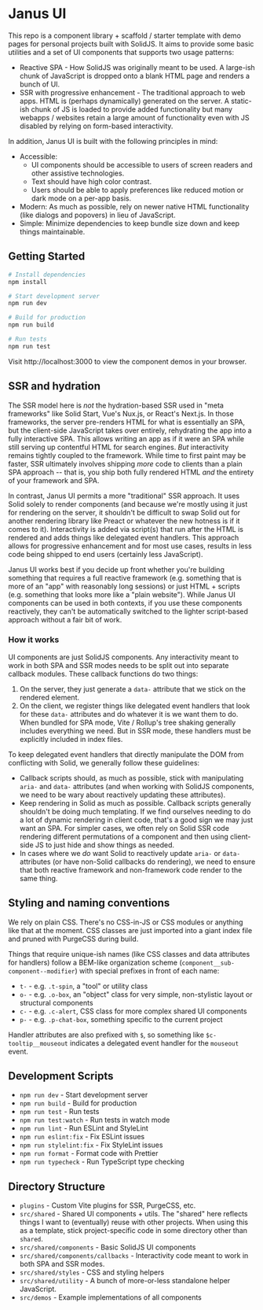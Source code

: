 # Janus UI

This repo is a component library + scaffold / starter template with demo pages for personal projects built with SolidJS. It aims to provide some basic utilities and a set of UI components that supports two usage patterns:

* Reactive SPA - How SolidJS was originally meant to be used. A large-ish chunk of JavaScript is dropped onto a blank HTML page and renders a bunch of UI.
* SSR with progressive enhancement - The traditional approach to web apps. HTML is (perhaps dynamically) generated on the server. A static-ish chunk of JS is loaded to provide added functionality but many webapps / websites retain a large amount of functionality even with JS disabled by relying on form-based interactivity.

In addition, Janus UI is built with the following principles in mind:

* Accessible:
    * UI components should be accessible to users of screen readers and other assistive technologies.
    * Text should have high color contrast.
    * Users should be able to apply preferences like reduced motion or dark mode on a per-app basis.
* Modern: As much as possible, rely on newer native HTML functionality (like dialogs and popovers) in lieu of JavaScript.
* Simple: Minimize dependencies to keep bundle size down and keep things maintainable.

## Getting Started

```bash
# Install dependencies
npm install

# Start development server
npm run dev

# Build for production
npm run build

# Run tests
npm run test
```

Visit http://localhost:3000 to view the component demos in your browser.

## SSR and hydration

The SSR model here is _not_ the hydration-based SSR used in "meta frameworks" like Solid Start, Vue's Nux.js, or React's Next.js. In those frameworks, the server pre-renders HTML for what is essentially an SPA, but the client-side JavaScript takes over entirely, rehydrating the app into a fully interactive SPA. This allows writing an app as if it were an SPA while still serving up contentful HTML for search engines. *But* interactivity remains tightly coupled to the framework. While time to first paint may be faster, SSR ultimately involves shipping *more* code to clients than a plain SPA approach -- that is, you ship both fully rendered HTML *and* the entirety of your framework and SPA.

In contrast, Janus UI permits a more "traditional" SSR approach. It uses Solid solely to render components (and because we're mostly using it just for rendering on the server, it shouldn't be difficult to swap Solid out for another rendering library like Preact or whatever the new hotness is if it comes to it). Interactivity is added via script(s) that run after the HTML is rendered and adds things like delegated event handlers. This approach allows for progressive enhancement and for most use cases, results in less code being shipped to end users (certainly less JavaScript).

Janus UI works best if you decide up front whether you're building something that requires a full reactive framework (e.g. something that is more of an "app" with reasonably long sessions) or just HTML + scripts (e.g. something that looks more like a "plain website"). While Janus UI components can be used in both contexts, if you use these components reactively, they can't be automatically switched to the lighter script-based approach without a fair bit of work.

### How it works

UI components are just SolidJS components. Any interactivity meant to work in both SPA and SSR modes needs to be split out into separate callback modules. These callback functions do two things:

1. On the server, they just generate a `data-` attribute that we stick on the rendered element.
2. On the client, we register things like delegated event handlers that look for these `data-` attributes and do whatever it is we want them to do. When bundled for SPA mode, Vite / Rollup's tree shaking generally includes everything we need. But in SSR mode, these handlers must be explicitly included in index files.

To keep delegated event handlers that directly manipulate the DOM from conflicting with Solid, we generally follow these guidelines:

* Callback scripts should, as much as possible, stick with manipulating `aria-` and `data-` attributes (and when working with SolidJS components, we need to be wary about reactively updating these attributes).
* Keep rendering in Solid as much as possible. Callback scripts generally shouldn't be doing much templating. If we find ourselves needing to do a lot of dynamic rendering in client code, that's a good sign we may just want an SPA. For simpler cases, we often rely on Solid SSR code rendering different permutations of a component and then using client-side JS to just hide and show things as needed.
* In cases where we *do* want Solid to reactively update `aria-` or `data-` attributes (or have non-Solid callbacks do rendering), we need to ensure that both reactive framework and non-framework code render to the same thing.

## Styling and naming conventions

We rely on plain CSS. There's no CSS-in-JS or CSS modules or anything like that at the moment. CSS classes are just imported into a giant index file and pruned with PurgeCSS during build.

Things that require unique-ish names (like CSS classes and data attributes for handlers) follow a BEM-like organization scheme (`component__sub-component--modifier`) with special prefixes in front of each name:

* `t-` - e.g. `.t-spin`, a "tool" or utility class
* `o-` - e.g. `.o-box`, an "object" class for very simple, non-stylistic layout or structural components
* `c-` - e.g. `.c-alert`, CSS class for more complex shared UI components
* `p-` - e.g. `.p-chat-box`, something specific to the current project

Handler attributes are also prefixed with `$`, so something like `$c-tooltip__mouseout` indicates a delegated event handler for the `mouseout` event.

## Development Scripts

- `npm run dev` - Start development server
- `npm run build` - Build for production
- `npm run test` - Run tests
- `npm run test:watch` - Run tests in watch mode
- `npm run lint` - Run ESLint and StyleLint
- `npm run eslint:fix` - Fix ESLint issues
- `npm run stylelint:fix` - Fix StyleLint issues
- `npm run format` - Format code with Prettier
- `npm run typecheck` - Run TypeScript type checking

## Directory Structure

* `plugins` - Custom Vite plugins for SSR, PurgeCSS, etc.
* `src/shared` - Shared UI components + utils. The "shared" here reflects things I want to (eventually) reuse with other projects. When using this as a template, stick project-specific code in some directory other than `shared`.
* `src/shared/components` - Basic SolidJS UI components
* `src/shared/components/callbacks` - Interactivity code meant to work in both SPA and SSR modes.
* `src/shared/styles` - CSS and styling helpers
* `src/shared/utility` - A bunch of more-or-less standalone helper JavaScript.
* `src/demos` - Example implementations of all components